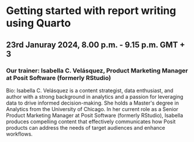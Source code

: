 # Getting started with report writing using Quarto

##  23rd Januray 2024, 8.00 p.m. - 9.15 p.m. GMT + 3

### Our trainer: Isabella C. Velásquez, Product Marketing Manager at Posit Software (formerly RStudio)

Bio: Isabella C. Velásquez is a content strategist, data enthusiast, and author with a strong background in analytics and a passion for leveraging data to drive informed decision-making. She holds a Master's degree in Analytics from the University of Chicago. In her current role as a Senior Product Marketing Manager at Posit Software (formerly RStudio), Isabella produces compelling content that effectively communicates how Posit products can address the needs of target audiences and enhance workflows.
